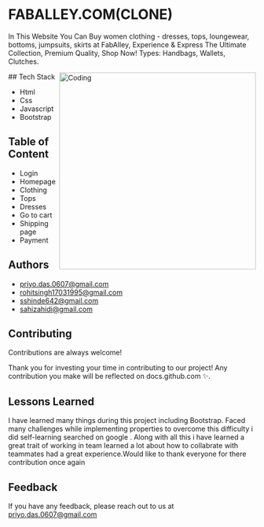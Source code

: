 
# FABALLEY.COM(CLONE)
In This Website You Can Buy women clothing - dresses, tops, loungewear, bottoms, jumpsuits, skirts at FabAlley, Experience & Express The Ultimate Collection, Premium Quality, Shop Now!  Types: Handbags, Wallets, Clutches.

<img align="right" alt="Coding" width="400" src="https://cdn.dribbble.com/users/116207...">
## Tech Stack

* Html
* Css
* Javascript
* Bootstrap
## Table of Content
* Login
* Homepage
* Clothing
* Tops
* Dresses
* Go to cart
* Shipping page
* Payment

## Authors
- [priyo.das.0607@gmail.com](https://github.com/priyodas1997)
- [rohitsingh17031995@gmail.com](https://github.com/Rohit24-code)
- [sshinde642@gmail.com](https://github.com/sudarshan1309)
- [sahizahidi@gmail.com](https://github.com/SahiZahidi)


## Contributing

Contributions are always welcome!

Thank you for investing your time in contributing to our project! Any contribution you make will be reflected on docs.github.com ✨.


## Lessons Learned

I have learned  many things during this project including Bootstrap. Faced many challenges while implementing properties to overcome this difficulty i did self-learning searched on google . 
Along with all this i have learned a great trait of working in team learned a lot about how to collabrate with teammates had a great experience.Would like to thank everyone for there contribution once again


## Feedback


If you have any feedback, please reach out to us at priyo.das.0607@gmail.com

